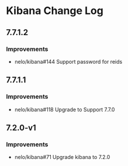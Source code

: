 # Kibana Change Log

## 7.7.1.2

### Improvements

- nelo/kibana#144 Support password for reids

## 7.7.1.1

### Improvements

- nelo/kibana#118 Upgrade to Support 7.7.0

## 7.2.0-v1

### Improvements

- nelo/kibana#71 Upgrade kibana to 7.2.0


